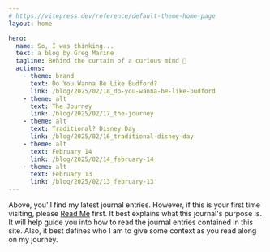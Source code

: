 ```yaml
---
# https://vitepress.dev/reference/default-theme-home-page
layout: home

hero:
  name: So, I was thinking...
  text: a blog by Greg Marine
  tagline: Behind the curtain of a curious mind 🤔
  actions:
    - theme: brand
      text: Do You Wanna Be Like Budford?
      link: /blog/2025/02/18_do-you-wanna-be-like-budford
    - theme: alt
      text: The Journey
      link: /blog/2025/02/17_the-journey
    - theme: alt
      text: Traditional? Disney Day
      link: /blog/2025/02/16_traditional-disney-day
    - theme: alt
      text: February 14
      link: /blog/2025/02/14_february-14
    - theme: alt
      text: February 13
      link: /blog/2025/02/13_february-13
---
```


Above, you'll find my latest journal entries. However, if this is your first time visiting, please [Read Me](read-me) first. It best explains what this journal's purpose is. It will help guide you into how to read the journal entries contained in this site. Also, it best defines who I am to give some context as you read along on my journey.